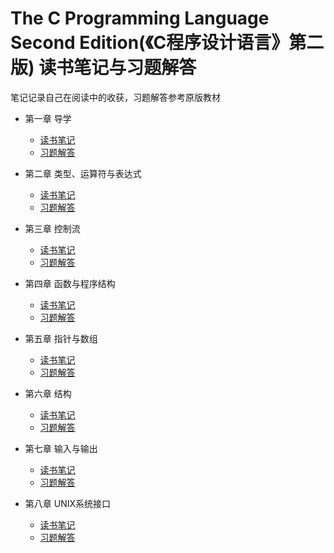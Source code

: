 # The C Programming Language Second Edition(《C程序设计语言》第二版) 读书笔记与习题解答

笔记记录自己在阅读中的收获，习题解答参考原版教材

* 第一章 导学  
  * [读书笔记](https://github.com/1326670425/TCPL/blob/master/notes/chapter1-notes.md)  
  * [习题解答](https://github.com/1326670425/TCPL/blob/master/solutions/chapter1-solutions.md)  

* 第二章 类型、运算符与表达式  
  * [读书笔记](https://github.com/1326670425/TCPL/blob/master/notes/chapter2-notes.md)  
  * [习题解答](https://github.com/1326670425/TCPL/blob/master/solutions/chapter2-solutions.md)  

* 第三章 控制流  
  * [读书笔记](https://github.com/1326670425/TCPL/blob/master/notes/chapter3-notes.md)  
  * [习题解答](https://github.com/1326670425/TCPL/blob/master/solutions/chapter3-solutions.md)  

* 第四章 函数与程序结构  
  * [读书笔记](https://github.com/1326670425/TCPL/blob/master/notes/chapter4-notes.md)  
  * [习题解答](https://github.com/1326670425/TCPL/blob/master/solutions/chapter4-solutions.md)  

* 第五章 指针与数组  
  * [读书笔记](https://github.com/1326670425/TCPL/blob/master/notes/chapter5-notes.md)  
  * [习题解答](https://github.com/1326670425/TCPL/blob/master/solutions/chapter5-solutions.md)  

* 第六章 结构  
  * [读书笔记](https://github.com/1326670425/TCPL/blob/master/notes/chapter6-notes.md)  
  * [习题解答](https://github.com/1326670425/TCPL/blob/master/solutions/chapter6-solutions.md)  

* 第七章 输入与输出  
  * [读书笔记](https://github.com/1326670425/TCPL/blob/master/notes/chapter7-notes.md)  
  * [习题解答](https://github.com/1326670425/TCPL/blob/master/solutions/chapter7-solutions.md)  

* 第八章 UNIX系统接口  
  * [读书笔记](https://github.com/1326670425/TCPL/blob/master/notes/chapter8-notes.md)  
  * [习题解答](https://github.com/1326670425/TCPL/blob/master/solutions/chapter8-solutions.md)  


